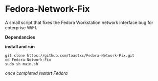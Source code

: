 # Fedora-Network-Fix
A small script that fixes the Fedora Workstation network interface bug for enterprise WiFI.

**Dependancies**


**install and run**
```
git clone https://github.com/toastxc/Fedora-Network-Fix.git
cd Fedora-Network-Fix
sudo sh main.sh
```
_once completed restart Fedora_
